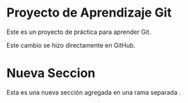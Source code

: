 # Proyecto de Aprendizaje Git


Este es un proyecto de práctica para aprender Git.


Este cambio se hizo directamente en GitHub.
# Nueva Seccion
Esta es una nueva sección agregada en una rama separada .
